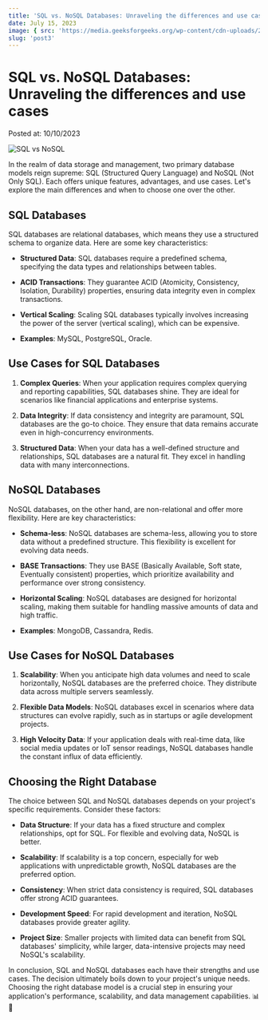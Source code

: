 ```yaml
---
title: 'SQL vs. NoSQL Databases: Unraveling the differences and use cases'
date: July 15, 2023
image: { src: 'https://media.geeksforgeeks.org/wp-content/cdn-uploads/20191104165821/SQL-Vs-NoSQL1.png', alt: 'SQL vs NoSQL' }
slug: 'post3'
---
```


<h1 class="post-title">SQL vs. NoSQL Databases: Unraveling the differences and use cases</h1>
<p class="post-date">Posted at: 10/10/2023</p>

<img class="post-img" src="https://media.geeksforgeeks.org/wp-content/cdn-uploads/20191104165821/SQL-Vs-NoSQL1.png" alt="SQL vs NoSQL" />

<!-- # SQL vs. NoSQL Databases: Unraveling the Differences and Use Cases 📊🔄 -->

In the realm of data storage and management, two primary database models reign supreme: SQL (Structured Query Language) and NoSQL (Not Only SQL). Each offers unique features, advantages, and use cases. Let's explore the main differences and when to choose one over the other.

## SQL Databases

SQL databases are relational databases, which means they use a structured schema to organize data. Here are some key characteristics:

- **Structured Data**: SQL databases require a predefined schema, specifying the data types and relationships between tables.

- **ACID Transactions**: They guarantee ACID (Atomicity, Consistency, Isolation, Durability) properties, ensuring data integrity even in complex transactions.

- **Vertical Scaling**: Scaling SQL databases typically involves increasing the power of the server (vertical scaling), which can be expensive.

- **Examples**: MySQL, PostgreSQL, Oracle.

## Use Cases for SQL Databases

1. **Complex Queries**: When your application requires complex querying and reporting capabilities, SQL databases shine. They are ideal for scenarios like financial applications and enterprise systems.

2. **Data Integrity**: If data consistency and integrity are paramount, SQL databases are the go-to choice. They ensure that data remains accurate even in high-concurrency environments.

3. **Structured Data**: When your data has a well-defined structure and relationships, SQL databases are a natural fit. They excel in handling data with many interconnections.

## NoSQL Databases

NoSQL databases, on the other hand, are non-relational and offer more flexibility. Here are key characteristics:

- **Schema-less**: NoSQL databases are schema-less, allowing you to store data without a predefined structure. This flexibility is excellent for evolving data needs.

- **BASE Transactions**: They use BASE (Basically Available, Soft state, Eventually consistent) properties, which prioritize availability and performance over strong consistency.

- **Horizontal Scaling**: NoSQL databases are designed for horizontal scaling, making them suitable for handling massive amounts of data and high traffic.

- **Examples**: MongoDB, Cassandra, Redis.

## Use Cases for NoSQL Databases

1. **Scalability**: When you anticipate high data volumes and need to scale horizontally, NoSQL databases are the preferred choice. They distribute data across multiple servers seamlessly.

2. **Flexible Data Models**: NoSQL databases excel in scenarios where data structures can evolve rapidly, such as in startups or agile development projects.

3. **High Velocity Data**: If your application deals with real-time data, like social media updates or IoT sensor readings, NoSQL databases handle the constant influx of data efficiently.

## Choosing the Right Database

The choice between SQL and NoSQL databases depends on your project's specific requirements. Consider these factors:

- **Data Structure**: If your data has a fixed structure and complex relationships, opt for SQL. For flexible and evolving data, NoSQL is better.

- **Scalability**: If scalability is a top concern, especially for web applications with unpredictable growth, NoSQL databases are the preferred option.

- **Consistency**: When strict data consistency is required, SQL databases offer strong ACID guarantees.

- **Development Speed**: For rapid development and iteration, NoSQL databases provide greater agility.

- **Project Size**: Smaller projects with limited data can benefit from SQL databases' simplicity, while larger, data-intensive projects may need NoSQL's scalability.

In conclusion, SQL and NoSQL databases each have their strengths and use cases. The decision ultimately boils down to your project's unique needs. Choosing the right database model is a crucial step in ensuring your application's performance, scalability, and data management capabilities. <span>📊🔄</span>
